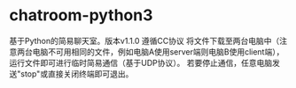 # chatroom-python3
基于Python的简易聊天室。版本v1.1.0
遵循CC协议
将文件下载至两台电脑中（注意两台电脑不可用相同的文件，例如电脑A使用server端则电脑B使用client端），运行文件即可进行临时简易通信（基于UDP协议）。
若要停止通信，任意电脑发送"stop"或直接关闭终端即可退出。
